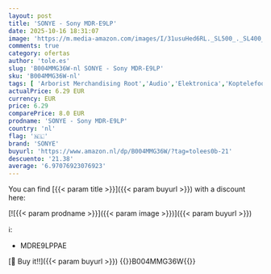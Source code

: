```yaml
---
layout: post
title: 'SONYE - Sony MDR-E9LP'
date: 2025-10-16 18:31:07
image: 'https://m.media-amazon.com/images/I/31usuHed6RL._SL500_._SL400_.jpg'
comments: true
category: ofertas
author: 'tole.es'
slug: 'B004MMG36W-nl SONYE - Sony MDR-E9LP'
sku: 'B004MMG36W-nl'
tags: [ 'Arborist Merchandising Root','Audio','Elektronica','Koptelefoons & oordopjes','Koptelefoons, oordopjes & accessoires','Oordopjes','Self Service','Special Features Stores','be0c145d-645e-47ab-b638-53e8112e3d67_0','be0c145d-645e-47ab-b638-53e8112e3d67_8201','sonye','🇳🇱', ]
actualPrice: 6.29 EUR
currency: EUR
price: 6.29
comparePrice: 8.0 EUR
prodname: 'SONYE - Sony MDR-E9LP'
country: 'nl'
flag: '🇳🇱'
brand: 'SONYE'
buyurl: 'https://www.amazon.nl/dp/B004MMG36W/?tag=tolees0b-21'
descuento: '21.38'
average: '6.97076923076923'
---
```


You can find [{{< param title >}}]({{< param buyurl >}}) with a discount here:

[![{{< param prodname >}}]({{< param image >}})]({{< param buyurl >}})

ℹ️:

- MDRE9LPPAE

[🛒 Buy it!!]({{< param buyurl >}})
{{<world>}}B004MMG36W{{</world>}}
